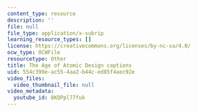 ```yaml
---
content_type: resource
description: ''
file: null
file_type: application/x-subrip
learning_resource_types: []
license: https://creativecommons.org/licenses/by-nc-sa/4.0/
ocw_type: OCWFile
resourcetype: Other
title: The Age of Atomic Design captions
uid: 554c399e-ac55-4aa2-b44c-ed85f4aec92e
video_files:
  video_thumbnail_file: null
video_metadata:
  youtube_id: 8KQPpl77fuk
---
```

